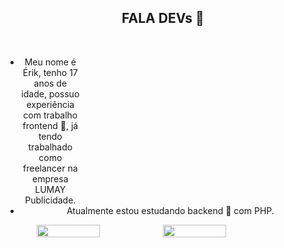 <!--
**erikfritas/erikfritas** is a ✨ _special_ ✨ repository because its `README.md` (this file) appears on your GitHub profile.

Here are some ideas to get you started:

- 🔭 I’m currently working on ...
- 🌱 I’m currently learning ...
- 👯 I’m looking to collaborate on ...
- 🤔 I’m looking for help with ...
- 💬 Ask me about ...
- 📫 How to reach me: ...
- 😄 Pronouns: ...
- ⚡ Fun fact: ...
-->

<header style="width: 100%;">
  <article>
    <h1>FALA DEVs 👋</h1>
    <br>
    <ul>
      <li style="width: 20%;">Meu nome é Érik, tenho 17 anos de idade, possuo experiência com trabalho frontend 🔭, já tendo trabalhado como freelancer na empresa LUMAY Publicidade.</li>
      <li>Atualmente estou estudando backend 🌱 com PHP.</li>
    </ul>
  </article>
  <section style="width: 80%;">
    <a style="
              width: 100%;
              display: flex;
              flex-direction: row;
              align-items: center;
              justify-content: space-between;
              " href="https://lumaypublicidade.com/#contato">
      <img style="width: 50%; max-height: 300px;" src="https://github-readme-stats.vercel.app/api?username=erikfritas&show_icons=true&theme=dracula&include_all_commits=true&count_private=true"/>
      <img style="width: 50%; max-height: 300px;" src="https://github-readme-stats.vercel.app/api/top-langs/?username=erikfritas&layout=compact&langs_count=7&theme=ocean_dark"/>
    </a>
  </section>
</header>

